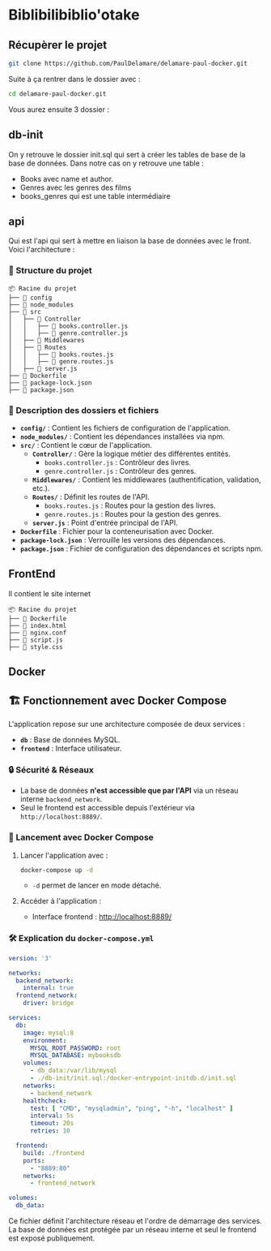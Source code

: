 # Biblibilibiblio'otake

## Récupèrer le projet 
```bash
git clone https://github.com/PaulDelamare/delamare-paul-docker.git
```

Suite à ça rentrer dans le dossier avec : 
```bash
cd delamare-paul-docker.git
```

Vous aurez ensuite 3 dossier :

##  db-init

On y retrouve le dossier init.sql qui sert à créer les tables de base de la base de données.
Dans notre cas on y retrouve une table :
- Books avec name et author.
- Genres avec les genres des films
- books_genres qui est une table intermédiaire

## api

Qui est l'api qui sert à mettre en liaison la base de données avec le front.
Voici l'architecture : 

### 📂 Structure du projet

```
📦 Racine du projet
├── 📁 config
├── 📁 node_modules
├── 📁 src
│   ├── 📁 Controller
│   │   ├── 📄 books.controller.js
│   │   ├── 📄 genre.controller.js
│   ├── 📁 Middlewares
│   ├── 📁 Routes
│   │   ├── 📄 books.routes.js
│   │   ├── 📄 genre.routes.js
│   ├── 📄 server.js
├── 📄 Dockerfile
├── 📄 package-lock.json
├── 📄 package.json
```

### 📜 Description des dossiers et fichiers

- **`config/`** : Contient les fichiers de configuration de l'application.
- **`node_modules/`** : Contient les dépendances installées via npm.
- **`src/`** : Contient le cœur de l'application.
  - **`Controller/`** : Gère la logique métier des différentes entités.
    - `books.controller.js` : Contrôleur des livres.
    - `genre.controller.js` : Contrôleur des genres.
  - **`Middlewares/`** : Contient les middlewares (authentification, validation, etc.).
  - **`Routes/`** : Définit les routes de l'API.
    - `books.routes.js` : Routes pour la gestion des livres.
    - `genre.routes.js` : Routes pour la gestion des genres.
  - **`server.js`** : Point d'entrée principal de l'API.
- **`Dockerfile`** : Fichier pour la conteneurisation avec Docker.
- **`package-lock.json`** : Verrouille les versions des dépendances.
- **`package.json`** : Fichier de configuration des dépendances et scripts npm.

## FrontEnd
Il contient le site internet
```
📦 Racine du projet
├── 📄 Dockerfile
├── 📄 index.html
├── 📄 nginx.conf
├── 📄 script.js
├── 📄 style.css
```

## Docker 

## 🏗️ Fonctionnement avec Docker Compose

L'application repose sur une architecture composée de deux services :

- **`db`** : Base de données MySQL.
- **`frontend`** : Interface utilisateur.

### 🔒 Sécurité & Réseaux

- La base de données **n'est accessible que par l'API** via un réseau interne `backend_network`.
- Seul le frontend est accessible depuis l'extérieur via `http://localhost:8889/`.

### 🚀 Lancement avec Docker Compose

1. Lancer l'application avec :
   ```sh
   docker-compose up -d
   ```
   - `-d` permet de lancer en mode détaché.

2. Accéder à l'application :
   - Interface frontend : [http://localhost:8889/](http://localhost:8889/)

### 🛠️ Explication du `docker-compose.yml`

```yaml
version: '3'

networks:
  backend_network:
    internal: true
  frontend_network:
    driver: bridge

services:
  db:
    image: mysql:8
    environment:
      MYSQL_ROOT_PASSWORD: root
      MYSQL_DATABASE: mybooksdb
    volumes:
      - db_data:/var/lib/mysql
      - ./db-init/init.sql:/docker-entrypoint-initdb.d/init.sql
    networks:
      - backend_network
    healthcheck:
      test: [ "CMD", "mysqladmin", "ping", "-h", "localhost" ]
      interval: 5s
      timeout: 20s
      retries: 10

  frontend:
    build: ./frontend
    ports:
      - "8889:80"
    networks:
      - frontend_network

volumes:
  db_data:
```

Ce fichier définit l'architecture réseau et l'ordre de démarrage des services. La base de données est protégée par un réseau interne et seul le frontend est exposé publiquement.
